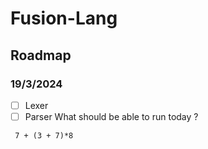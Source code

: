 # Fusion-Lang
## Roadmap
### 19/3/2024
- [ ] Lexer
- [ ] Parser
What should be able to run today ?
```
 7 + (3 + 7)*8
```